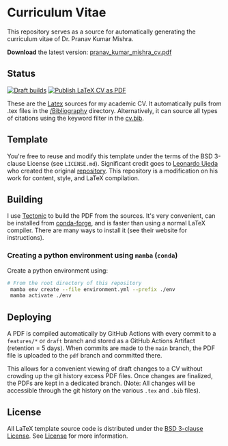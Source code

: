 # Curriculum Vitae

This repository serves as a source for automatically generating the curriculum vitae of Dr. Pranav Kumar Mishra. 

**Download** the latest version:
[pranav_kumar_mishra_cv.pdf](https://github.com/pranavmishra90/Curriculum-Vitae_Pranav-Mishra/raw/pdf/pranav_kumar_mishra_cv.pdf)

## Status

[![Draft builds](https://github.com/pranavmishra90/Curriculum-Vitae_Pranav-Mishra/actions/workflows/draft_cv.yml/badge.svg)](https://github.com/pranavmishra90/Curriculum-Vitae_Pranav-Mishra/actions) [![Publish LaTeX CV as PDF](https://github.com/pranavmishra90/Curriculum-Vitae_Pranav-Mishra/actions/workflows/save_pdf.yml/badge.svg)](https://github.com/pranavmishra90/Curriculum-Vitae_Pranav-Mishra/actions)


These are the [Latex](https://github.com/pranavmishra90/Curriculum-Vitae_Pranav-Mishra/blob/main/pranav_kumar_mishra_cv.tex) sources for my academic CV. It automatically pulls from .tex files in the [/Bibliography](https://github.com/pranavmishra90/Curriculum-Vitae_Pranav-Mishra/tree/main/Bibliography) directory. Alternatively, it can source all types of citations using the keyword filter in the [cv.bib](https://github.com/pranavmishra90/Curriculum-Vitae_Pranav-Mishra/blob/main/CV.bib).

## Template

You're free to reuse and modify this template under the terms of the BSD
3-clause License (see `LICENSE.md`). Significant credit goes to [Leonardo Uieda](https://github.com/leouieda) who created the original [repository](https://github.com/leouieda/cv). This repository is a modification on his work for content, style, and LaTeX compilation.

## Building

I use [Tectonic](https://tectonic-typesetting.github.io) to build the PDF from
the sources.
It's very convenient, can be installed from
[conda-forge](https://github.com/conda-forge/tectonic-feedstock),
and is faster than using a normal LaTeX compiler.
There are many ways to install it (see their website for instructions).

### Creating a python environment using `mamba` (`conda`)

Create a python environment using:

````sh
# From the root directory of this repository
 mamba env create --file environment.yml --prefix ./env
 mamba activate ./env
````

## Deploying

A PDF is compiled automatically by GitHub Actions with every commit to a `features/*` or `draft` branch and stored as a GitHub Actions Artifact (retention = 5 days). When commits are made to the `main` branch, the PDF file is uploaded to the `pdf` branch and committed there.

This allows for a convenient viewing of draft changes to a CV without crowding up the git history excess PDF files. Once changes are finalized, the PDFs are kept in a dedicated branch. (Note: All changes will be accessible through the git history on the various `.tex` and `.bib` files).

## License

All LaTeX template source code is distributed under the
[BSD 3-clause License](https://opensource.org/licenses/BSD-3-Clause). See [License](https://github.com/pranavmishra90/Curriculum-Vitae_Pranav-Mishra/blob/main/LICENSE.md) for more information.
